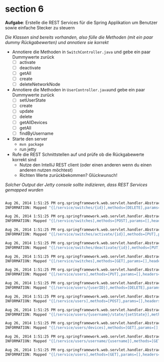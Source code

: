 # section 6

**Aufgabe**:  Erstelle die REST Services für die Spring Applikation um Benutzer sowie einfache Stecker zu steuern

*Die Klassen sind bereits vorhanden, also fülle die Methoden (mit ein paar dummy Rückgabewerten) und annotiere sie korrekt*

* Annotiere die Methoden in `SwitchController.java` und gebe ein paar Dummywerte zurück
	* [ ] activate
	* [ ] deactivate
	* [ ] getAll
	* [ ] create
	* [ ] deleteNetworkNode
* Annotiere die Methoden in `UserController.java`und gebe ein paar Dummywerte zurück
    * [ ] setUserState
	* [ ] create
	* [ ] update
	* [ ] delete
	* [ ] getAllDevices
	* [ ] getAll
	* [ ] findByUsername
* Starte den server
	* `mvn package`
	* run jetty
* Rufe die REST Schnittstellen auf und prüfe ob die Rückgabewerte korrekt sind
	* Nutze den IntelliJ REST client (oder einen anderen wenn du einen anderen nutzen möchtest)
	* Richten Werte zurückbekommen? Glückwunsch!

*Solcher Output der Jetty console sollte indizieren, dass REST Services gemapped wurden*

```bash

Aug 26, 2014 1:51:25 PM org.springframework.web.servlet.handler.AbstractHandlerMethodMapping registerHandlerMethod
INFORMATION: Mapped "{[/service/switches/{id}],methods=[DELETE],params=[],headers=[],consumes=[],produces=[],custom=[]}" onto public void com.opitz.iotprototype.controller.SwitchController.delete(java.lang.Integer)

Aug 26, 2014 1:51:25 PM org.springframework.web.servlet.handler.AbstractHandlerMethodMapping registerHandlerMethod
INFORMATION: Mapped "{[/service/switches],methods=[POST],params=[],headers=[],consumes=[],produces=[],custom=[]}" onto public com.opitz.iotprototype.entities.ElroPowerPlug com.opitz.iotprototype.controller.SwitchController.create(com.opitz.iotprototype.entities.ElroPowerPlug)

Aug 26, 2014 1:51:25 PM org.springframework.web.servlet.handler.AbstractHandlerMethodMapping registerHandlerMethod
INFORMATION: Mapped "{[/service/switches/activate/{id}],methods=[PUT],params=[],headers=[],consumes=[],produces=[],custom=[]}" onto public com.opitz.iotprototype.entities.ElroPowerPlug com.opitz.iotprototype.controller.SwitchController.activate(java.lang.Integer)

Aug 26, 2014 1:51:25 PM org.springframework.web.servlet.handler.AbstractHandlerMethodMapping registerHandlerMethod
INFORMATION: Mapped "{[/service/switches/deactivate/{id}],methods=[PUT],params=[],headers=[],consumes=[],produces=[],custom=[]}" onto public com.opitz.iotprototype.entities.ElroPowerPlug com.opitz.iotprototype.controller.SwitchController.deactivate(java.lang.Integer)

Aug 26, 2014 1:51:25 PM org.springframework.web.servlet.handler.AbstractHandlerMethodMapping registerHandlerMethod
INFORMATION: Mapped "{[/service/switches],methods=[GET],params=[],headers=[],consumes=[],produces=[],custom=[]}" onto public java.util.List<com.opitz.iotprototype.entities.ElroPowerPlug> com.opitz.iotprototype.controller.SwitchController.getAll()

Aug 26, 2014 1:51:25 PM org.springframework.web.servlet.handler.AbstractHandlerMethodMapping registerHandlerMethod
INFORMATION: Mapped "{[/service/users],methods=[PUT],params=[],headers=[],consumes=[],produces=[],custom=[]}" onto public com.opitz.iotprototype.entities.User com.opitz.iotprototype.controller.UserController.update(com.opitz.iotprototype.entities.User)

Aug 26, 2014 1:51:25 PM org.springframework.web.servlet.handler.AbstractHandlerMethodMapping registerHandlerMethod
INFORMATION: Mapped "{[/service/users/{userID}],methods=[DELETE],params=[],headers=[],consumes=[],produces=[],custom=[]}" onto public boolean com.opitz.iotprototype.controller.UserController.delete(java.lang.Integer)

Aug 26, 2014 1:51:25 PM org.springframework.web.servlet.handler.AbstractHandlerMethodMapping registerHandlerMethod
INFORMATION: Mapped "{[/service/users],methods=[POST],params=[],headers=[],consumes=[],produces=[],custom=[]}" onto public com.opitz.iotprototype.entities.User com.opitz.iotprototype.controller.UserController.create(com.opitz.iotprototype.entities.User)

Aug 26, 2014 1:51:25 PM org.springframework.web.servlet.handler.AbstractHandlerMethodMapping registerHandlerMethod
INFORMATION: Mapped "{[/service/users/{username}/state/{setState}],methods=[PUT],params=[],headers=[],consumes=[],produces=[],custom=[]}" onto public java.lang.String com.opitz.iotprototype.controller.UserController.setUserState(java.lang.String,java.lang.String)

Aug 26, 2014 1:51:25 PM org.springframework.web.servlet.handler.AbstractHandlerMethodMapping registerHandlerMethod
INFORMATION: Mapped "{[/service/users/devices],methods=[GET],params=[],headers=[],consumes=[],produces=[],custom=[]}" onto public java.util.HashMap<java.lang.String, java.lang.String> com.opitz.iotprototype.controller.UserController.getAllDevices()

Aug 26, 2014 1:51:25 PM org.springframework.web.servlet.handler.AbstractHandlerMethodMapping registerHandlerMethod
INFORMATION: Mapped "{[/service/users/username/{username}],methods=[GET],params=[],headers=[],consumes=[],produces=[],custom=[]}" onto public com.opitz.iotprototype.entities.User com.opitz.iotprototype.controller.UserController.findByUsername(java.lang.String)

Aug 26, 2014 1:51:25 PM org.springframework.web.servlet.handler.AbstractHandlerMethodMapping registerHandlerMethod
INFORMATION: Mapped "{[/service/users],methods=[GET],params=[],headers=[],consumes=[],produces=[],custom=[]}" onto public java.util.List<com.opitz.iotprototype.entities.User> com.opitz.iotprototype.controller.UserController.getAll()

```
